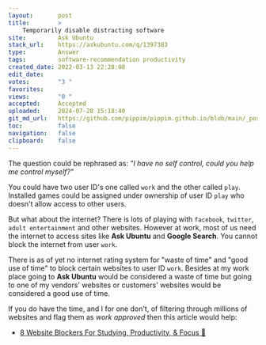 ```yaml
---
layout:       post
title:        >
    Temporarily disable distracting software
site:         Ask Ubuntu
stack_url:    https://askubuntu.com/q/1397383
type:         Answer
tags:         software-recommendation productivity
created_date: 2022-03-13 22:28:08
edit_date:    
votes:        "3 "
favorites:    
views:        "0 "
accepted:     Accepted
uploaded:     2024-07-28 15:18:40
git_md_url:   https://github.com/pippim/pippim.github.io/blob/main/_posts/2022/2022-03-13-Temporarily-disable-distracting-software.md
toc:          false
navigation:   false
clipboard:    false
---
```


The question could be rephrased as: *"I have no self control, could you help me control myself?"*

You could have two user ID's one called `work` and the other called `play`. Installed games could be assigned under ownership of user ID `play` who doesn't allow access to other users.

But what about the internet? There is lots of playing with `facebook`, `twitter`, `adult entertainment` and other websites. However at work, most of us need the internet to access sites like **Ask Ubuntu** and **Google Search**. You cannot block the internet from user `work`.

There is as of yet no internet rating system for "waste of time" and "good use of time" to block certain websites to user ID `work`. Besides at my work place going to **Ask Ubuntu** would be considered a waste of time but going to one of my vendors' websites or customers' websites would be considered a good use of time.

If you do have the time, and I for one don't, of filtering through millions of websites and flag them as *work approved* then this article would help:

- [8 Website Blockers For Studying, Productivity, &amp; Focus 🔗](https://freedom.to/blog/8-website-blockers-for-studying-productivity-focus/ "Even with extraordinary discipline, it’s easy to fall prey to these distractions.")


